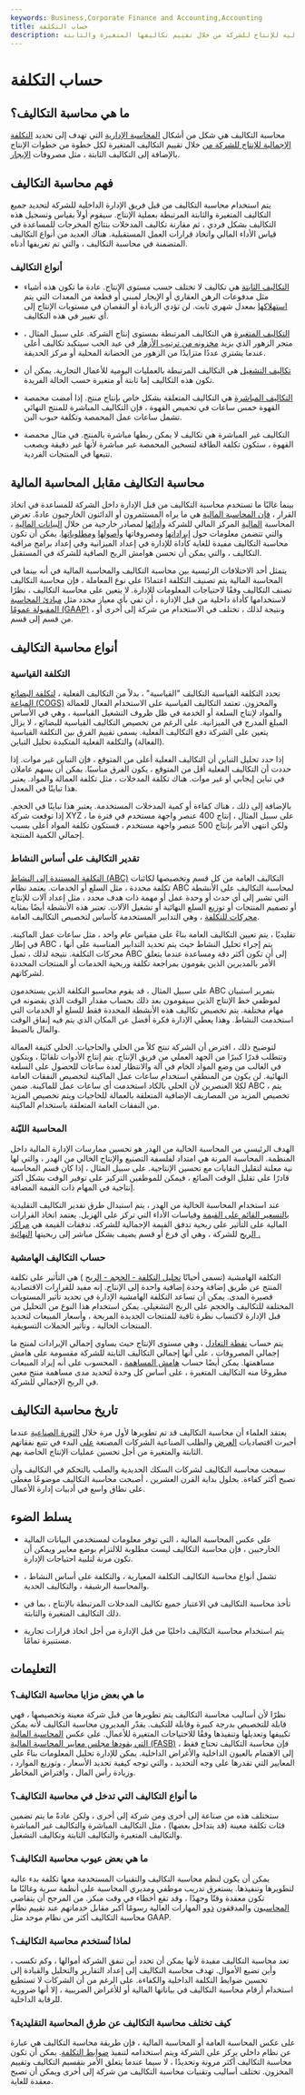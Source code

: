 ```yaml
---
keywords: Business,Corporate Finance and Accounting,Accounting
title: حساب التكلفة
description: محاسبة التكاليف هي شكل من أشكال المحاسبة الإدارية التي تهدف إلى تحديد التكلفة الإجمالية للإنتاج للشركة من خلال تقييم تكاليفها المتغيرة والثابتة.
---
```


# حساب التكلفة
## ما هي محاسبة التكاليف؟

محاسبة التكاليف هي شكل من أشكال [المحاسبة الإدارية](/managerialaccounting) التي تهدف إلى تحديد [التكلفة الإجمالية للإنتاج للشركة من](/production-cost) خلال تقييم التكاليف المتغيرة لكل خطوة من خطوات الإنتاج بالإضافة إلى التكاليف الثابتة ، مثل مصروفات [الإيجار](/lease).

## فهم محاسبة التكاليف

يتم استخدام محاسبة التكاليف من قبل فريق الإدارة الداخلية للشركة لتحديد جميع التكاليف المتغيرة والثابتة المرتبطة بعملية الإنتاج. سيقوم أولاً بقياس وتسجيل هذه التكاليف بشكل فردي ، ثم مقارنة تكاليف المدخلات بنتائج المخرجات للمساعدة في قياس الأداء المالي واتخاذ قرارات العمل المستقبلية. هناك العديد من أنواع التكاليف المتضمنة في محاسبة التكاليف ، والتي تم تعريفها أدناه.

### أنواع التكاليف

- [التكاليف الثابتة](/fixedcost) هي تكاليف لا تختلف حسب مستوى الإنتاج. عادة ما تكون هذه أشياء مثل مدفوعات الرهن العقاري أو الإيجار لمبنى أو قطعة من المعدات التي يتم [استهلاكها](/depreciation) بمعدل شهري ثابت. لن تؤدي الزيادة أو النقصان في مستويات الإنتاج إلى أي تغيير في هذه التكاليف.

- [التكاليف المتغيرة](/variablecost) هي التكاليف المرتبطة بمستوى إنتاج الشركة. على سبيل المثال ، متجر الزهور الذي يزيد [مخزونه من ترتيب الأزهار](/inventory) في عيد الحب سيتكبد تكاليف أعلى عندما يشتري عددًا متزايدًا من الزهور من الحضانة المحلية أو مركز الحديقة.

- [تكاليف التشغيل](/operating-cost) هي التكاليف المرتبطة بالعمليات اليومية للأعمال التجارية. يمكن أن تكون هذه التكاليف إما ثابتة أو متغيرة حسب الحالة الفريدة.

- [التكاليف المباشرة](/directcost) هي التكاليف المتعلقة بشكل خاص بإنتاج منتج. إذا أمضت محمصة القهوة خمس ساعات في تحميص القهوة ، فإن التكاليف المباشرة للمنتج النهائي تشمل ساعات عمل المحمصة وتكلفة حبوب البن.

- التكاليف غير المباشرة هي تكاليف لا يمكن ربطها مباشرة بالمنتج. في مثال محمصة القهوة ، ستكون تكلفة الطاقة لتسخين المحمصة غير مباشرة لأنها غير دقيقة ويصعب تتبعها في المنتجات الفردية.

## محاسبة التكاليف مقابل المحاسبة المالية

بينما غالبًا ما تستخدم محاسبة التكاليف من قبل الإدارة داخل الشركة للمساعدة في اتخاذ القرار ، [فإن المحاسبة المالية](/financialaccounting) هي ما يراه المستثمرون أو الدائنون الخارجيون عادةً. تعرض المحاسبة [المالية](/liability) المركز المالي للشركة [وأدائها](/financialperformance) لمصادر خارجية من خلال [البيانات المالية](/financial-statements) ، والتي تتضمن معلومات حول [إيراداتها](/revenue) ومصروفاتها [وأصولها](/expense) [ومطلوباتها](/asset). يمكن أن تكون محاسبة التكاليف مفيدة للغاية كأداة للإدارة في إعداد الميزانية وفي إعداد برامج مراقبة التكاليف ، والتي يمكن أن تحسن هوامش الربح الصافية للشركة في المستقبل.

يتمثل أحد الاختلافات الرئيسية بين محاسبة التكاليف والمحاسبة المالية في أنه بينما في المحاسبة المالية يتم تصنيف التكلفة اعتمادًا على نوع المعاملة ، فإن محاسبة التكاليف تصنف التكاليف وفقًا لاحتياجات المعلومات للإدارة. لا يتعين على محاسبة التكاليف ، نظرًا لاستخدامها كأداة داخلية من قبل الإدارة ، أن تفي بأي معيار محدد مثل [مبادئ المحاسبة المقبولة عمومًا (GAAP)](/gaap) ، ونتيجة لذلك ، تختلف في الاستخدام من شركة إلى أخرى أو من قسم إلى قسم.

## أنواع محاسبة التكاليف

### التكلفة القياسية

تحدد التكلفة القياسية التكاليف "القياسية" ، بدلاً من التكاليف الفعلية ، [لتكلفة البضائع المباعة (COGS)](/cogs) والمخزون. تعتمد التكاليف القياسية على الاستخدام الفعال للعمالة والمواد لإنتاج السلعة أو الخدمة في ظل ظروف التشغيل القياسية ، وهي في الأساس المبلغ المدرج في الميزانية. على الرغم من تخصيص التكاليف القياسية للبضائع ، لا يزال يتعين على الشركة دفع التكاليف الفعلية. يسمى تقييم الفرق بين التكلفة القياسية (الفعالة) والتكلفة الفعلية المتكبدة تحليل التباين.

إذا حدد تحليل التباين أن التكاليف الفعلية أعلى من المتوقع ، فإن التباين غير موات. إذا حددت أن التكاليف الفعلية أقل من المتوقع ، يكون الفرق مناسبًا. يمكن أن يسهم عاملان في تباين إيجابي أو غير موات. هناك تكلفة المدخلات ، مثل تكلفة العمالة والمواد. يعتبر هذا تباينًا في المعدل.

بالإضافة إلى ذلك ، هناك كفاءة أو كمية المدخلات المستخدمة. يعتبر هذا تباينًا في الحجم. إذا توقعت شركة XYZ ، على سبيل المثال ، إنتاج 400 عنصر واجهة مستخدم في فترة ما ولكن انتهى الأمر بإنتاج 500 عنصر واجهة مستخدم ، فستكون تكلفة المواد أعلى بسبب إجمالي الكمية المنتجة.

### تقدير التكاليف على أساس النشاط

[التكلفة المستندة إلى النشاط (ABC)](/abc) التكاليف العامة من كل قسم وتخصيصها لكائنات تكلفة محددة ، مثل السلع أو الخدمات. يعتمد نظام ABC لمحاسبة التكاليف على الأنشطة التي تشير إلى أي حدث أو وحدة عمل أو مهمة ذات هدف محدد ، مثل إعداد آلات للإنتاج أو تصميم المنتجات أو توزيع السلع النهائية أو تشغيل الآلات. تعتبر هذه الأنشطة أيضًا بمثابة [محركات للتكلفة](/activity-cost-driver) ، وهي التدابير المستخدمة كأساس لتخصيص التكاليف العامة.

تقليديًا ، يتم تعيين التكاليف العامة بناءً على مقياس عام واحد ، مثل ساعات عمل الماكينة. في إطار ABC ، يتم إجراء تحليل النشاط حيث يتم تحديد التدابير المناسبة على أنها محركات التكلفة. نتيجة لذلك ، تميل ABC إلى أن تكون أكثر دقة ومساعدة عندما يتعلق الأمر بالمديرين الذين يقومون بمراجعة تكلفة وربحية الخدمات أو المنتجات المحددة لشركاتهم.

على سبيل المثال ، قد يقوم محاسبو التكلفة الذين يستخدمون ABC بتمرير استبيان لموظفي خط الإنتاج الذين سيقومون بعد ذلك بحساب مقدار الوقت الذي يقضونه في مهام مختلفة. يتم تخصيص تكاليف هذه الأنشطة المحددة فقط للسلع أو الخدمات التي استخدمت النشاط. وهذا يعطي الإدارة فكرة أفضل عن المكان الذي يتم فيه إنفاق الوقت والمال بالضبط.

لتوضيح ذلك ، افترض أن الشركة تنتج كلاً من الحلي والحاجيات. الحلي كثيفة العمالة وتتطلب قدرًا كبيرًا من الجهد العملي من فريق الإنتاج. يتم إنتاج الأدوات تلقائيًا ، ويتكون في الغالب من وضع المواد الخام في آلة والانتظار لعدة ساعات للحصول على السلعة النهائية. لن يكون من المنطقي استخدام ساعات عمل الماكينة لتخصيص النفقات العامة لكلا العنصرين لأن الحلي بالكاد استخدمت أي ساعات عمل للماكينة. ضمن ABC ، يتم تخصيص المزيد من المصاريف الإضافية المتعلقة بالعمالة للحاجيات ويتم تخصيص المزيد من النفقات العامة المتعلقة باستخدام الماكينة.

### المحاسبة الليّنة

الهدف الرئيسي من المحاسبة الخالية من الهدر هو تحسين ممارسات الإدارة المالية داخل المنظمة. المحاسبة المرنة هي امتداد لفلسفة التصنيع والإنتاج الخالي من الهدر ، والتي لها نية معلنة لتقليل النفايات مع تحسين الإنتاجية. على سبيل المثال ، إذا كان قسم المحاسبة قادرًا على تقليل الوقت الضائع ، فيمكن للموظفين التركيز على توفير الوقت بشكل أكثر إنتاجية في المهام ذات القيمة المضافة.

عند استخدام المحاسبة الخالية من الهدر ، يتم استبدال طرق تقدير التكاليف التقليدية [بالتسعير القائم على القيمة](/valuebasedpricing) وقياسات الأداء التي تركز على الهزيل. يعتمد اتخاذ القرارات المالية على التأثير على ربحية تدفق القيمة الإجمالية للشركة. تدفقات القيمة هي [مراكز الربح](/profitcentre) للشركة ، وهي أي فرع أو قسم يضيف بشكل مباشر إلى ربحيتها [النهائية .](/bottomline)

### حساب التكاليف الهامشية

التكلفة الهامشية (تسمى أحيانًا [تحليل التكلفة - الحجم - الربح](/cost-volume-profit-analysis) ) هي التأثير على تكلفة المنتج عن طريق إضافة وحدة إضافية واحدة إلى الإنتاج. إنه مفيد للقرارات الاقتصادية قصيرة المدى. يمكن أن تساعد التكلفة الهامشية الإدارة في تحديد تأثير المستويات المختلفة للتكاليف والحجم على الربح التشغيلي. يمكن استخدام هذا النوع من التحليل من قبل الإدارة لاكتساب نظرة ثاقبة للمنتجات الجديدة المربحة ، وأسعار المبيعات لتحديد المنتجات الحالية ، وتأثير الحملات التسويقية.

يتم حساب [نقطة التعادل](/breakevenpoint) ، وهي مستوى الإنتاج حيث يساوي إجمالي الإيرادات لمنتج ما إجمالي المصروفات ، على أنها إجمالي التكاليف الثابتة للشركة مقسومة على هامش مساهمتها. يمكن أيضًا حساب [هامش المساهمة](/contributionmargin) ، المحسوب على أنه إيراد المبيعات مطروحًا منه التكاليف المتغيرة ، على أساس كل وحدة لتحديد مدى مساهمة منتج معين في الربح الإجمالي للشركة.

## تاريخ محاسبة التكاليف

يعتقد العلماء أن محاسبة التكاليف قد تم تطويرها لأول مرة خلال [الثورة الصناعية](/industrial-revolution) عندما أجبرت اقتصاديات [العرض](/supply) والطلب الصناعية الشركات المصنعة [على](/demand) البدء في تتبع نفقاتهم الثابتة والمتغيرة من أجل تحسين عمليات الإنتاج الخاصة بهم.

سمحت محاسبة التكاليف لشركات السكك الحديدية والصلب بالتحكم في التكاليف وأن تصبح أكثر كفاءة. بحلول بداية القرن العشرين ، أصبحت محاسبة التكاليف موضوعًا مغطى على نطاق واسع في أدبيات إدارة الأعمال.

## يسلط الضوء

- على عكس المحاسبة المالية ، التي توفر معلومات لمستخدمي البيانات المالية الخارجيين ، فإن محاسبة التكاليف ليست مطلوبة للالتزام بوضع معايير ويمكن أن تكون مرنة لتلبية احتياجات الإدارة.

- تشمل أنواع محاسبة التكاليف التكلفة المعيارية ، والتكلفة على أساس النشاط ، والمحاسبة الرشيقة ، والتكاليف الحدية.

- تأخذ محاسبة التكاليف في الاعتبار جميع تكاليف المدخلات المرتبطة بالإنتاج ، بما في ذلك التكاليف المتغيرة والثابتة.

- يتم استخدام محاسبة التكاليف داخليًا من قبل الإدارة من أجل اتخاذ قرارات تجارية مستنيرة تمامًا.

## التعليمات

### ما هي بعض مزايا محاسبة التكاليف؟

نظرًا لأن أساليب محاسبة التكاليف يتم تطويرها من قبل شركة معينة وتخصيصها ، فهي قابلة للتخصيص بدرجة كبيرة وقابلة للتكيف. يقدّر المديرون محاسبة التكاليف لأنه يمكن تكييفها وتعديلها وتنفيذها وفقًا للاحتياجات المتغيرة للأعمال. على عكس [المحاسبة المالية التي يقودها مجلس معايير المحاسبة المالية (FASB)](/fasb) ، فإن محاسبة التكاليف تحتاج فقط إلى الاهتمام بالعيون الداخلية والأغراض الداخلية. يمكن للإدارة تحليل المعلومات بناءً على المعايير التي تقدرها على وجه التحديد ، والتي توجه كيفية تحديد الأسعار ، وتوزيع الموارد ، وزيادة رأس المال ، وافتراض المخاطر.

### ما أنواع التكاليف التي تدخل في محاسبة التكاليف؟

ستختلف هذه من صناعة إلى أخرى ومن شركة إلى أخرى ، ولكن عادةً ما يتم تضمين فئات تكلفة معينة (قد يتداخل بعضها) ، مثل التكاليف المباشرة والتكاليف غير المباشرة والتكاليف المتغيرة والتكاليف الثابتة وتكاليف التشغيل.

### ما هي بعض عيوب محاسبة التكاليف؟

يمكن أن يكون لنظم محاسبة التكاليف والتقنيات المستخدمة معها تكلفة بدء عالية لتطويرها وتنفيذها. يستغرق تدريب موظفي ومديري المحاسبة على أنظمة سرية وغالبًا ما تكون معقدة وقتًا وجهدًا ، وقد تقع أخطاء في وقت مبكر. من المرجح أن يتقاضى [المحاسبون](/accountant) والمدققون [ذوو](/auditor) المهارات العالية رسومًا أكبر مقابل خدماتهم عند تقييم نظام محاسبة التكاليف أكثر من نظام موحد مثل GAAP.

### لماذا تُستخدم محاسبة التكاليف؟

تعد محاسبة التكاليف مفيدة لأنها يمكن أن تحدد أين تنفق الشركة أموالها ، وكم تكسب ، وأين تضيع الأموال. تهدف محاسبة التكاليف إلى إعداد التقارير والتحليل والقيادة إلى تحسين ضوابط التكلفة الداخلية والكفاءة. على الرغم من أن الشركات لا تستطيع استخدام أرقام محاسبة التكاليف في بياناتها المالية أو للأغراض الضريبية ، إلا أنها ضرورية للرقابة الداخلية.

### كيف تختلف محاسبة التكاليف عن طرق المحاسبة التقليدية؟

على عكس المحاسبة العامة أو المحاسبة المالية ، فإن طريقة محاسبة التكاليف هي عبارة عن نظام داخلي يركز على الشركة ويتم استخدامه لتنفيذ [ضوابط التكلفة](/cost-control). يمكن أن تكون محاسبة التكاليف أكثر مرونة وتحديدًا ، لا سيما عندما يتعلق الأمر بتقسيم التكاليف وتقييم المخزون. تختلف أساليب وتقنيات محاسبة التكاليف من شركة إلى أخرى ويمكن أن تصبح معقدة للغاية.

